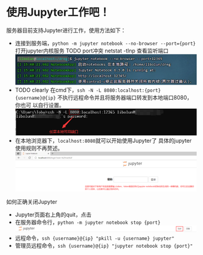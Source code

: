 # 使用Jupyter工作吧！
服务器目前支持Jupyter进行工作，使用方法如下：
- 连接到服务端，`python -m jupyter notebook --no-browser --port={port}` 打开jupyter内核服务
  TODO port冲突 netstat -tlnp 查看监听端口
  ![image](pics/01.png)
- TODO clearly 在cmd下，`ssh -N -L 8080:localhost:{port} {username}@{ip}` 不执行远程命令并且将服务器端口转发到本地端口8080，你也可
以自行设置。  
  ![image](pics/02.png)
- 在本地浏览器下，`localhost:8080`就可以开始使用Jupyter了
具体的jupyter使用规则不再赘述。
  ![image](pics/03.png)

如何正确关闭Jupyter
- Jupyter页面右上角的quit，点击
- 在服务器命令行，`python -m jupyter notebook stop {port}`
  ![image](pics/04.png)
- 远程命令，`ssh {username}@{ip} "pkill -u {username} jupyter"`
- 管理员远程命令，`ssh {username}@{ip} "jupyter notebook stop {port}"`